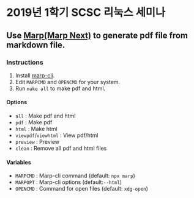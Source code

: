 # 2019년 1학기 SCSC 리눅스 세미나

## Use [Marp(Marp Next)](https://github.com/marp-team/marp) to generate pdf file from markdown file.

### Instructions

1. Install [marp-cli](https://github.com/marp-team/marp-cli).
2. Edit `MARPCMD` and `OPENCMD` for your system.
3. Run `make all` to make pdf and html.

#### Options
  * `all` : Make pdf and html
  * `pdf` : Make pdf
  * `html` : Make html
  * `viewpdf`/`viewhtml` : View pdf/html
  * `preview` : Preview
  * `clean` : Remove all pdf and html files

#### Variables
  * `MARPCMD` : Marp-cli command (default: `npx marp`)
  * `MARPOPT` : Marp-cli options (default:`--html`)
  * `OPENCMD` : Command for open files (default: `xdg-open`)
